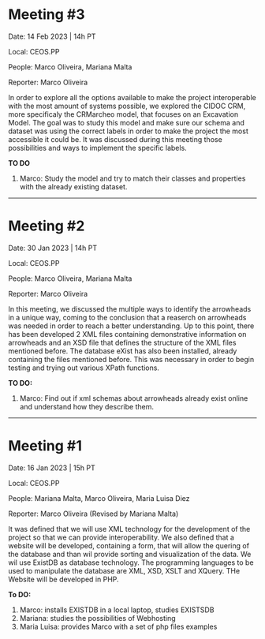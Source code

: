 # Meeting #3

Date: 14 Feb 2023 | 14h PT

Local: CEOS.PP 

People: Marco Oliveira, Mariana Malta

Reporter: Marco Oliveira

In order to explore all the options available to make the project interoperable with the most amount of systems possible, we explored the CIDOC CRM, more specificaly the CRMarcheo model, that focuses on an Excavation Model. The goal was to study this model and make sure our schema and dataset was using the correct labels in order to make the project the most accessible it could be. It was discussed during this meeting those possibilities and ways to implement the specific labels.

**TO DO**
1. Marco: Study the model and try to match their classes and properties with the already existing dataset.



--------------------------------
# Meeting #2

Date: 30 Jan 2023 | 14h PT

Local: CEOS.PP 

People: Marco Oliveira, Mariana Malta

Reporter: Marco Oliveira

In this meeting, we discussed the multiple ways to identify the arrowheads in a unique way, coming to the conclusion that a reaserch on arrowheads was needed in order to reach a better understanding.
Up to this point, there has been developed 2 XML files containing demonstrative information on arrowheads and an XSD file that defines the structure of the XML files mentioned before. The database eXist has also been installed, already containing the files mentioned before. This was necessary in order to begin testing and trying out various XPath functions.

**TO DO:**
  1. Marco: Find out if xml schemas about arrowheads already exist online and understand how they describe them.  

----------------------

# Meeting #1

Date: 16 Jan 2023 | 15h PT

Local: CEOS.PP

People: Mariana Malta, Marco Oliveira, Maria Luisa Diez

Reporter: Marco Oliveira (Revised by Mariana Malta)

It was defined that we will use XML technology  for the development of the project so that we can provide interoperability.
We also defined that a website will be developed, containing a form, that will allow the quering of the database and than wil provide sorting and visualization of the data. We wil use ExistDB as database technology.
The programming languages to be used to manipulate the database are XML, XSD, XSLT and XQuery. THe Website will be developed in PHP.

**To DO:**
  1. Marco: installs EXISTDB in a local laptop, studies EXISTSDB
  2. Mariana: studies the possibilities of Webhosting
  3. Maria Luisa: provides Marco with a set of php files examples
